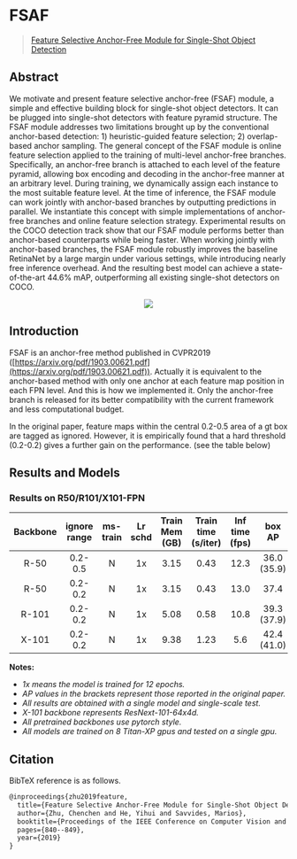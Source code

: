 # FSAF

> [Feature Selective Anchor-Free Module for Single-Shot Object Detection](https://arxiv.org/abs/1903.00621)

<!-- [ALGORITHM] -->

## Abstract

We motivate and present feature selective anchor-free (FSAF) module, a simple and effective building block for single-shot object detectors. It can be plugged into single-shot detectors with feature pyramid structure. The FSAF module addresses two limitations brought up by the conventional anchor-based detection: 1) heuristic-guided feature selection; 2) overlap-based anchor sampling. The general concept of the FSAF module is online feature selection applied to the training of multi-level anchor-free branches. Specifically, an anchor-free branch is attached to each level of the feature pyramid, allowing box encoding and decoding in the anchor-free manner at an arbitrary level. During training, we dynamically assign each instance to the most suitable feature level. At the time of inference, the FSAF module can work jointly with anchor-based branches by outputting predictions in parallel. We instantiate this concept with simple implementations of anchor-free branches and online feature selection strategy. Experimental results on the COCO detection track show that our FSAF module performs better than anchor-based counterparts while being faster. When working jointly with anchor-based branches, the FSAF module robustly improves the baseline RetinaNet by a large margin under various settings, while introducing nearly free inference overhead. And the resulting best model can achieve a state-of-the-art 44.6% mAP, outperforming all existing single-shot detectors on COCO.

<div align=center>
<img src="https://user-images.githubusercontent.com/40661020/143887228-c790b542-c0f7-4113-8597-12250c50fe8f.png"/>
</div>

## Introduction

FSAF is an anchor-free method published in CVPR2019 ([https://arxiv.org/pdf/1903.00621.pdf](https://arxiv.org/pdf/1903.00621.pdf)).
Actually it is equivalent to the anchor-based method with only one anchor at each feature map position in each FPN level.
And this is how we implemented it.
Only the anchor-free branch is released for its better compatibility with the current framework and less computational budget.

In the original paper, feature maps within the central 0.2-0.5 area of a gt box are tagged as ignored. However,
it is empirically found that a hard threshold (0.2-0.2) gives a further gain on the performance. (see the table below)

## Results and Models

### Results on R50/R101/X101-FPN

| Backbone | ignore range | ms-train | Lr schd | Train Mem (GB) | Train time (s/iter) | Inf time (fps) |   box AP    |                   Config                   |                                                                                                                                                                    Download                                                                                                                                                                     |
| :------: | :----------: | :------: | :-----: | :------------: | :-----------------: | :------------: | :---------: | :----------------------------------------: | :---------------------------------------------------------------------------------------------------------------------------------------------------------------------------------------------------------------------------------------------------------------------------------------------------------------------------------------------: |
|   R-50   |   0.2-0.5    |    N     |   1x    |      3.15      |        0.43         |      12.3      | 36.0 (35.9) |                                            | [model](https://pub-ed9ed750ddcc469da251e2d1a2cea382.r2.dev/mmdetection/v2.0/fsaf/fsaf_pscale0.2_nscale0.5_r50_fpn_1x_coco/fsaf_pscale0.2_nscale0.5_r50_fpn_1x_coco_20200715-b555b0e0.pth) \| [log](https://pub-ed9ed750ddcc469da251e2d1a2cea382.r2.dev/mmdetection/v2.0/fsaf/fsaf_pscale0.2_nscale0.5_r50_fpn_1x_coco/fsaf_pscale0.2_nscale0.5_r50_fpn_1x_coco_20200715_094657.log.json) |
|   R-50   |   0.2-0.2    |    N     |   1x    |      3.15      |        0.43         |      13.0      |    37.4     |    [config](./fsaf_r50_fpn_1x_coco.py)     |                                             [model](https://pub-ed9ed750ddcc469da251e2d1a2cea382.r2.dev/mmdetection/v2.0/fsaf/fsaf_r50_fpn_1x_coco/fsaf_r50_fpn_1x_coco-94ccc51f.pth) \| [log](https://pub-ed9ed750ddcc469da251e2d1a2cea382.r2.dev/mmdetection/v2.0/fsaf/fsaf_r50_fpn_1x_coco/fsaf_r50_fpn_1x_coco_20200428_072327.log.json)                                              |
|  R-101   |   0.2-0.2    |    N     |   1x    |      5.08      |        0.58         |      10.8      | 39.3 (37.9) |    [config](./fsaf_r101_fpn_1x_coco.py)    |                                           [model](https://pub-ed9ed750ddcc469da251e2d1a2cea382.r2.dev/mmdetection/v2.0/fsaf/fsaf_r101_fpn_1x_coco/fsaf_r101_fpn_1x_coco-9e71098f.pth) \| [log](https://pub-ed9ed750ddcc469da251e2d1a2cea382.r2.dev/mmdetection/v2.0/fsaf/fsaf_r101_fpn_1x_coco/fsaf_r101_fpn_1x_coco_20200428_160348.log.json)                                            |
|  X-101   |   0.2-0.2    |    N     |   1x    |      9.38      |        1.23         |      5.6       | 42.4 (41.0) | [config](./fsaf_x101-64x4d_fpn_1x_coco.py) |                               [model](https://pub-ed9ed750ddcc469da251e2d1a2cea382.r2.dev/mmdetection/v2.0/fsaf/fsaf_x101_64x4d_fpn_1x_coco/fsaf_x101_64x4d_fpn_1x_coco-e3f6e6fd.pth) \| [log](https://pub-ed9ed750ddcc469da251e2d1a2cea382.r2.dev/mmdetection/v2.0/fsaf/fsaf_x101_64x4d_fpn_1x_coco/fsaf_x101_64x4d_fpn_1x_coco_20200428_160424.log.json)                                |

**Notes:**

- *1x means the model is trained for 12 epochs.*
- *AP values in the brackets represent those reported in the original paper.*
- *All results are obtained with a single model and single-scale test.*
- *X-101 backbone represents ResNext-101-64x4d.*
- *All pretrained backbones use pytorch style.*
- *All models are trained on 8 Titan-XP gpus and tested on a single gpu.*

## Citation

BibTeX reference is as follows.

```latex
@inproceedings{zhu2019feature,
  title={Feature Selective Anchor-Free Module for Single-Shot Object Detection},
  author={Zhu, Chenchen and He, Yihui and Savvides, Marios},
  booktitle={Proceedings of the IEEE Conference on Computer Vision and Pattern Recognition},
  pages={840--849},
  year={2019}
}
```
